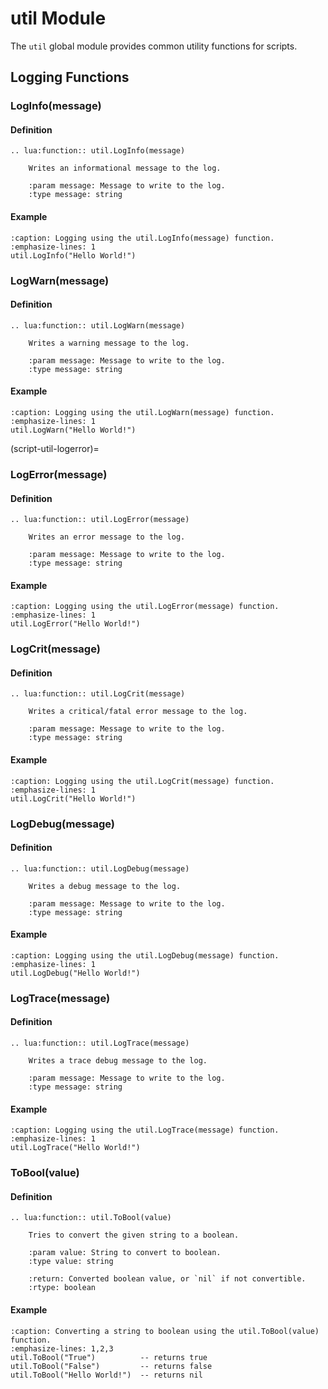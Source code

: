 # util Module

The `util` global module provides common utility functions for scripts.

## Logging Functions

### LogInfo(message)

#### Definition

```{eval-rst}
.. lua:function:: util.LogInfo(message)

    Writes an informational message to the log.
    
    :param message: Message to write to the log.
    :type message: string
```

#### Example

```{code-block} lua
:caption: Logging using the util.LogInfo(message) function.
:emphasize-lines: 1
util.LogInfo("Hello World!")
```

### LogWarn(message)

#### Definition

```{eval-rst}
.. lua:function:: util.LogWarn(message)

    Writes a warning message to the log.
    
    :param message: Message to write to the log.
    :type message: string
```

#### Example

```{code-block} lua
:caption: Logging using the util.LogWarn(message) function.
:emphasize-lines: 1
util.LogWarn("Hello World!")
```

(script-util-logerror)=
### LogError(message)

#### Definition

```{eval-rst}
.. lua:function:: util.LogError(message)

    Writes an error message to the log.
    
    :param message: Message to write to the log.
    :type message: string
```

#### Example

```{code-block} lua
:caption: Logging using the util.LogError(message) function.
:emphasize-lines: 1
util.LogError("Hello World!")
```

### LogCrit(message)

#### Definition

```{eval-rst}
.. lua:function:: util.LogCrit(message)

    Writes a critical/fatal error message to the log.
    
    :param message: Message to write to the log.
    :type message: string
```

#### Example

```{code-block} lua
:caption: Logging using the util.LogCrit(message) function.
:emphasize-lines: 1
util.LogCrit("Hello World!")
```

### LogDebug(message)

#### Definition

```{eval-rst}
.. lua:function:: util.LogDebug(message)

    Writes a debug message to the log.
    
    :param message: Message to write to the log.
    :type message: string
```

#### Example

```{code-block} lua
:caption: Logging using the util.LogDebug(message) function.
:emphasize-lines: 1
util.LogDebug("Hello World!")
```

### LogTrace(message)

#### Definition

```{eval-rst}
.. lua:function:: util.LogTrace(message)

    Writes a trace debug message to the log.
    
    :param message: Message to write to the log.
    :type message: string
```

#### Example

```{code-block} lua
:caption: Logging using the util.LogTrace(message) function.
:emphasize-lines: 1
util.LogTrace("Hello World!")
```

### ToBool(value)

#### Definition

```{eval-rst}
.. lua:function:: util.ToBool(value)

    Tries to convert the given string to a boolean.

    :param value: String to convert to boolean.
    :type value: string

    :return: Converted boolean value, or `nil` if not convertible.
    :rtype: boolean
```

#### Example

```{code-block} lua
:caption: Converting a string to boolean using the util.ToBool(value) function.
:emphasize-lines: 1,2,3
util.ToBool("True")          -- returns true
util.ToBool("False")         -- returns false
util.ToBool("Hello World!")  -- returns nil
```
